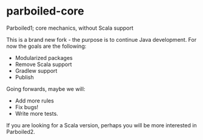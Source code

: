 parboiled-core
==============

Parboiled1; core mechanics, without Scala support


This is a brand new fork - the purpose is to continue Java development. For now the goals are the following:

* Modularized packages
* Remove Scala support
* Gradlew support
* Publish

Going forwards, maybe we will:

* Add more rules
* Fix bugs!
* Write more tests.

If you are looking for a Scala version, perhaps you will be more interested in Parboiled2.
